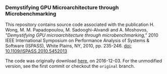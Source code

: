 ### Demystifying GPU Microarchitecture through Microbenchmarking

This repository contains source code associated with the publication H. Wong, M. M. Papadopoulou, M. Sadooghi-Alvandi and A. Moshovos, _"Demystifying GPU microarchitecture through microbenchmarking,"_ 2010 IEEE International Symposium on Performance Analysis of Systems & Software (ISPASS), White Plains, NY, 2010, pp. 235-246.
[doi: 10.1109/ISPASS.2010.5452013](http://dx.doi.org/10.1109/ISPASS.2010.5452013)

The code was originally download [here](http://www.stuffedcow.net/research/cudabmk), on 2016-12-03. For the unmodified version, see the first commit or checkout the `original` branch.
